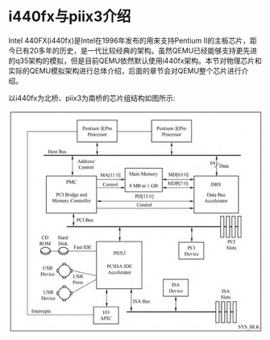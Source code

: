 
# i440fx与piix3介绍

Intel 440FX(i440fx)是Intel在1996年发布的用来支持Pentium II的主板芯片，距今已有20多年的历史，是一代比较经典的架构。虽然QEMU已经能够支持更先进的q35架构的模拟，但是目前QEMU依然默认使用i440fx架构。本节对物理芯片和实际的QEMU模拟架构进行总体介绍，后面的章节会对QEMU整个芯片进行介绍。

以i440fx为北桥、piix3为南桥的芯片组结构如图所示:

![2024-04-10-15-06-45.png](./images/2024-04-10-15-06-45.png)

